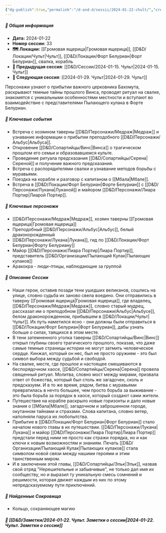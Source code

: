 ```yaml
---
{"dg-publish":true,"permalink":"/d-and-d/sessii/2024-01-22-chult/","created":"2024-01-22T21:25:41.175+04:00","updated":"2024-01-23T01:03:37.724+04:00"}
---
```



##### 📅 Общая информация

- **Дата:** 2024-01-22
- **Номер cессии:** 33
- **🗺️ Локации:** [[Громовая ящерица\|Громовая ящерица]], [[D&D/Локации/Чульт\|Чульт]], [[D&D/Локации/Форт Белуриан\|Форт Белуриан]], свалка, корабль
- **🔗 Предыдущая сессия**: [[D&D/Сессии/2024-01-15. Чульт\|2024-01-15. Чульт]]
- **🔗 Следующая сессия**: [[2024-01-29. Чульт\|2024-01-29. Чульт]]

Персонажи узнают о прибытии важного церковника Бахомута, раскрывают темные тайны прошлого Винса, проводят ритуал на свалке, знакомятся с уникальными особенностями местности и вступают во взаимодействие с представителями Пылающего кулака в Форте Белуриан.

##### 🔑 **Ключевые события**

- Встреча с хозяином таверны [[D&D/Персонажи/Медраж\|Медраж]] и узнавание информации о прибытии преподобного [[D&D/Персонажи/Альбус\|Альбуса]].
- Откровение [[D&D/Сопартийцы/Винс\|Винса]] о трагическом прошлом его семьи и образовавшемся культе.
- Проведение ритуала предсказания [[D&D/Сопартийцы/Серена\|Сереной]] и получение важного предсказания.
- Встреча с распорядителями свалки и узнавание методов борьбы с муравьями.
- Поездка на корабле и разговор с капитаном о [[Мбала\|Мбале]].
- Встреча в [[D&D/Локации/Форт Белуриан\|Форте Белуриан]] с [[D&D/Персонажи/Лукана\|Луканой]] и майором [[D&D/Персонажи/Лиара Портир\|Лиарой Портир]].

##### 🧍 **Ключевые персонажи**

- [[D&D/Персонажи/Медраж\|Медраж]], хозяин таверны [[Громовая ящерица\|Громовая ящерица]]
- Преподобный [[D&D/Персонажи/Альбус\|Альбус]], белый драконорожденный
- [[D&D/Персонажи/Лукана\|Лукана]], гид по [[D&D/Локации/Форт Белуриан\|Форту Белуриану]]
- Майор [[D&D/Персонажи/Лиара Портир\|Лиара Портир]], представитель [[D&D/Организации/Пылающий Кулак\|Пылающих кулаков]]
- Аракокра - люди-птицы, наблюдающие за группой
##### 📖 **Описание Сессии** 
- Наши герои, оставив позади тени ушедших великанов, сошлись на улице, словно судьба их заново свела воедино. Они отправились в таверну [[Громовая ящерица\|Громовая ящерица]], где владелец, [[D&D/Персонажи/Медраж\|Медраж]], словно старый мудрец, рассказал им о преподобном [[D&D/Персонажи/Альбус\|Альбусе]], белом драконорожденном, прибывшем в [[D&D/Локации/Чульт\|Чульт]]. Их путь наметился ясно - они должны были отправиться в [[D&D/Локации/Форт Белуриан\|Форт Белуриан]], дабы узнать больше о силах, таящихся в этом месте.
- В тени затемненного уголка таверны [[D&D/Сопартийцы/Винс\|Винс]] открыл глубины своего трагического прошлого, показав, что даже самые темные страницы истории не могут затмить человеческое сердце. Кинжал, который он нес, был не просто оружием - это был символ выбора между судьбой и свободой.
- На свалке, месте, где прошлое и настоящее смешиваются в беспорядочном хаосе, [[D&D/Сопартийцы/Серена\|Серена]] провела священный ритуал. Молитва, словно мост между мирами, призвала ответ от божества, который был столь же загадочен, сколь и предсказуем. И в то же время, рядом, битва с муравьями превратилась в нечто большее, чем просто борьба за выживание - это была борьба за порядок в хаосе, который создают сами жители.
- Путешествие на корабле раскрыло новые горизонты и дало новые знания о [[Мбала\|Мбале]], загадочном и заброшенном городе, окутанном тайнами и страхами. Слова капитана, словно ветер, наполняли паруса их любопытства.
- Прибытие в [[D&D/Локации/Форт Белуриан\|Форт Белуриан]] стало началом нового главы в их путешествии. [[D&D/Персонажи/Лукана\|Лукана]] и майор [[D&D/Персонажи/Лиара Портир\|Лиара Портир]] предстали перед ними не просто как стражи порядка, но и как ключи к новым возможностям и знаниям. Печать [[D&D/Организации/Пылающий Кулак\|Пылающих кулаков]] стала символом новой связи между нашими героями и этим таинственным миром.
- И в заключении этой главы, [[D&D/Сопартийцы/Эльк\|Эльк]], назвав свой отряд "Нерешительные и забывчивые", не только дал имя их сообществу, но и выразил ту уникальную смесь сомнений и решимости, которая движет каждым из них по этому непредсказуемому пути приключений.
##### 💎 **Найденные Сокровища** 
- Кольцо, сохраняющее магию
##### 📝 **[[D&D/Заметки/2024-01-22. Чульт. Заметки о сессии\|2024-01-22. Чульт. Заметки о сессии]]**
